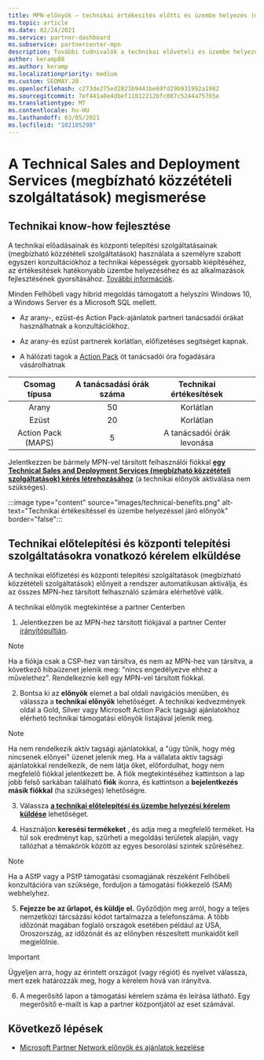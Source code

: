 ```yaml
---
title: MPN-előnyök – technikai értékesítés előtti és üzembe helyezés (megbízható közzétételi)
ms.topic: article
ms.date: 02/24/2021
ms.service: partner-dashboard
ms.subservice: partnercenter-mpn
description: További tudnivalók a technikai elővételi és üzembe helyezési szolgáltatás (megbízható közzétételi szolgáltatások) Microsoft Partner Network (MPN) előnyeiről
author: keramp88
ms.author: keramp
ms.localizationpriority: medium
ms.custom: SEOMAY.20
ms.openlocfilehash: c273de275ed2821b9441be69fd29b931992a1982
ms.sourcegitcommit: 7ef441a0e4dbef11012212bfc087c5244a75765e
ms.translationtype: MT
ms.contentlocale: hu-HU
ms.lasthandoff: 03/05/2021
ms.locfileid: "102185298"
---
```

# <a name="explore-technical-presales-and-deployment-services-tpd"></a>A Technical Sales and Deployment Services (megbízható közzétételi szolgáltatások) megismerése 

## <a name="develop-your-technical-know-how"></a>Technikai know-how fejlesztése

A technikai előadásainak és központi telepítési szolgáltatásainak (megbízható közzétételi szolgáltatások) használata a személyre szabott egyszeri konzultációkhoz a technikai képességek gyorsabb kiépítéséhez, az értékesítések hatékonyabb üzembe helyezéséhez és az alkalmazások fejlesztésének gyorsításához. [További információk](https://aka.ms/TPD).

Minden Felhőbeli vagy hibrid megoldás támogatott a helyszíni Windows 10, a Windows Server és a Microsoft SQL mellett. 

-   Az arany-, ezüst-és Action Pack-ajánlatok partneri tanácsadói órákat használhatnak a konzultációkhoz. 

-   Az arany-és ezüst partnerek korlátlan, előfizetéses segítséget kapnak. 

-   A hálózati tagok a [Action Pack](https://partner.microsoft.com/membership/action-pack) öt tanácsadói óra fogadására vásárolhatnak  


|     Csomag típusa    | A tanácsadási órák száma |   Technikai értékesítések   |   |   |
|:-----------------:|:------------------------:|:----------------------:|:-:|:-:|
|        Arany       |            50            |        Korlátlan       |   |   |
|       Ezüst      |            20            |        Korlátlan       |   |   |
| Action Pack (MAPS) |             5            | A tanácsadói órák levonása |   |   |

Jelentkezzen be bármely MPN-vel társított felhasználói fiókkal **[egy Technical Sales and Deployment Services (megbízható közzétételi szolgáltatások) kérés létrehozásához](https://partner.microsoft.com/dashboard/mpn/membership/benefits/technical/createadvisoryhours-servicerequest)** (a technikai előnyök aktiválása nem szükséges).

  :::image type="content" source="images/technical-benefits.png" alt-text="Technikai értékesítéssel és üzembe helyezéssel járó előnyök" border="false":::

## <a name="submit-a-technical-presales-and-deployment-services-request"></a>Technikai előtelepítési és központi telepítési szolgáltatásokra vonatkozó kérelem elküldése 

A technikai előfizetési és központi telepítési szolgáltatások (megbízható közzétételi szolgáltatások) előnyeit a rendszer automatikusan aktiválja, és az összes MPN-hez társított felhasználó számára elérhetővé válik. 

A technikai előnyök megtekintése a partner Centerben

1. Jelentkezzen be az MPN-hez társított fiókjával a partner Center [irányítópultján](https://partner.microsoft.com/dashboard). 

>[!NOTE]
>Ha a fiókja csak a CSP-hez van társítva, és nem az MPN-hez van társítva, a következő hibaüzenet jelenik meg: "nincs engedélyezve ehhez a művelethez". Rendelkeznie kell egy MPN-vel társított fiókkal.

2. Bontsa ki az **előnyök** elemet a bal oldali navigációs menüben, és válassza a **technikai előnyök** lehetőséget. A technikai kedvezmények oldal a Gold, Silver vagy Microsoft Action Pack tagsági ajánlatokhoz elérhető technikai támogatási előnyök listájával jelenik meg. 

>[!NOTE]
>Ha nem rendelkezik aktív tagsági ajánlatokkal, a "úgy tűnik, hogy még nincsenek előnyei" üzenet jelenik meg. Ha a vállalata aktív tagsági ajánlatokkal rendelkezik, de nem látja őket, előfordulhat, hogy nem megfelelő fiókkal jelentkezett be. A fiók megtekintéséhez kattintson a lap jobb felső sarkában található **fiók** ikonra, és kattintson a **bejelentkezés másik fiókkal** (ha szükséges) lehetőségre.

3. Válassza **[a technikai előtelepítési és üzembe helyezési kérelem küldése](https://partner.microsoft.com/dashboard/mpn/membership/benefits/technical/createadvisoryhours-servicerequest)** lehetőséget.

4. Használjon **keresési termékeket** , és adja meg a megfelelő terméket. Ha túl sok eredményt kap, szűrheti a megoldási területek alapján, vagy tallózhat a témakörök között az egyes besorolási szintek szűréséhez.

> [!NOTE]
> Ha a ASfP vagy a PSfP támogatási csomagjának részeként Felhőbeli konzultációra van szüksége, forduljon a támogatási fiókkezelő (SAM) webhelyhez.

5. **Fejezze be az űrlapot, és küldje el.** Győződjön meg arról, hogy a teljes nemzetközi tárcsázási kódot tartalmazza a telefonszáma. A több időzónát magában foglaló országok esetében például az USA, Oroszország, az időzónát és az előnyben részesített munkaidőt kell megjelölnie.

> [!IMPORTANT]
> Ügyeljen arra, hogy az érintett országot (vagy régiót) és nyelvet válassza, mert ezek határozzák meg, hogy a kérelem hová van irányítva.

6. A megerősítő lapon a támogatási kérelem száma és leírása látható. Egy megerősítő e-mailt is kap a partner központjától az eset számával.



## <a name="next-steps"></a>Következő lépések

- [Microsoft Partner Network előnyök és ajánlatok kezelése](manage-your-partner-network-benefits.md)
